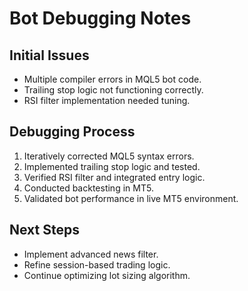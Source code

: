 
# Bot Debugging Notes

## Initial Issues
- Multiple compiler errors in MQL5 bot code.
- Trailing stop logic not functioning correctly.
- RSI filter implementation needed tuning.

## Debugging Process
1. Iteratively corrected MQL5 syntax errors.
2. Implemented trailing stop logic and tested.
3. Verified RSI filter and integrated entry logic.
4. Conducted backtesting in MT5.
5. Validated bot performance in live MT5 environment.

## Next Steps
- Implement advanced news filter.
- Refine session-based trading logic.
- Continue optimizing lot sizing algorithm.
